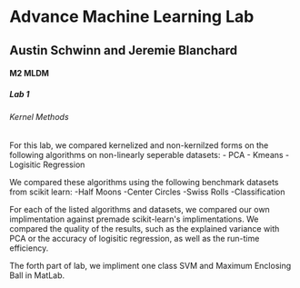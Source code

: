 # Advance Machine Learning Lab

## Austin Schwinn and Jeremie Blanchard 

#### M2 MLDM

##### Lab 1
###### Kernel Methods
For this lab, we compared kernelized and non-kernilzed forms on the following algorithms on non-linearly seperable datasets:
	- PCA
	- Kmeans
	- Logisitic Regression

We compared these algorithms using the following benchmark datasets from scikit learn:
	-Half Moons
	-Center Circles
	-Swiss Rolls
	-Classification

For each of the listed algorithms and datasets, we compared our own implimentation against premade scikit-learn's implimentations.
We compared the quality of the results, such as the explained variance with PCA or the accuracy of logisitic regression, as well
as the run-time efficiency.

The forth part of lab, we impliment one class SVM and Maximum Enclosing Ball in MatLab.

